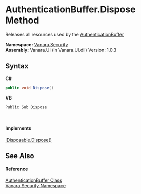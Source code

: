 # AuthenticationBuffer.Dispose Method 
 

Releases all resources used by the <a href="adc68639-129d-5e2a-562f-a1bde63ca959">AuthenticationBuffer</a>

**Namespace:**&nbsp;<a href="98006b63-7b60-ec3a-0702-cd4b721a0776">Vanara.Security</a><br />**Assembly:**&nbsp;Vanara.UI (in Vanara.UI.dll) Version: 1.0.3

## Syntax

**C#**<br />
``` C#
public void Dispose()
```

**VB**<br />
``` VB
Public Sub Dispose
```

<br />

#### Implements
<a href="http://msdn2.microsoft.com/en-us/library/es4s3w1d" target="_blank">IDisposable.Dispose()</a><br />

## See Also


#### Reference
<a href="adc68639-129d-5e2a-562f-a1bde63ca959">AuthenticationBuffer Class</a><br /><a href="98006b63-7b60-ec3a-0702-cd4b721a0776">Vanara.Security Namespace</a><br />